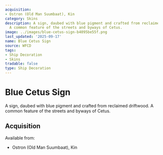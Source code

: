 ```yaml
---
acquisition:
- Ostron (Old Man Suumbaat), Kin
category: Skins
description: A sign, daubed with blue pigment and crafted from reclaimed driftwood.
  A common feature of the streets and byways of Cetus.
image: ../images/blue-cetus-sign-b4095be55f.png
last_updated: '2025-09-17'
name: Blue Cetus Sign
source: WFCD
tags:
- Ship Decoration
- Skins
tradable: false
type: Ship Decoration
---
```


# Blue Cetus Sign

A sign, daubed with blue pigment and crafted from reclaimed driftwood. A common feature of the streets and byways of Cetus.

## Acquisition

Available from:
- Ostron (Old Man Suumbaat), Kin

